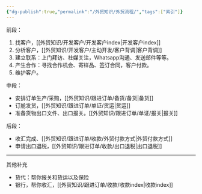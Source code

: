 ```yaml
---
{"dg-publish":true,"permalink":"/外贸知识/外贸流程/","tags":["索引"]}
---
```



前段：
1. 找客户，[[外贸知识/开发客户/开发客户index\|开发客户index]]
2. 分析客户，[[外贸知识/开发客户/主动开发/客户背调\|客户背调]]
3. 建立联系：上门拜访、社媒关注，Whatsapp沟通、发送邮件等等。
4. 产生合作：寻找合作机会、寄样品、签订合同，客户付款。
5. 维护客户。

中段：
- 安排订单生产/采购，[[外贸知识/跟进订单/备货/备货\|备货]]
- 订舱发货，[[外贸知识/跟进订单/单证/货运\|货运]]
- 准备货物出口文件、出口报关。[[外贸知识/跟进订单/单证/报关\|报关]]

后段：
- 收汇完成、[[外贸知识/跟进订单/收款/外贸付款方式\|外贸付款方式]]
- 申请出口退税，[[外贸知识/跟进订单/收款/出口退税\|出口退税]]

---

其他补充
- 货代：帮你报关和货运以及保险
- 银行，帮你收汇，[[外贸知识/跟进订单/收款/收款index\|收款index]]

